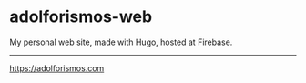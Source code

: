 # adolforismos-web

My personal web site, made with Hugo, hosted at Firebase.

---

https://adolforismos.com
